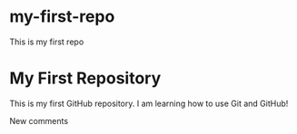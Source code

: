 # my-first-repo
This is my first repo
# My First Repository
This is my first GitHub repository. I am learning how to use Git and GitHub!

  New comments